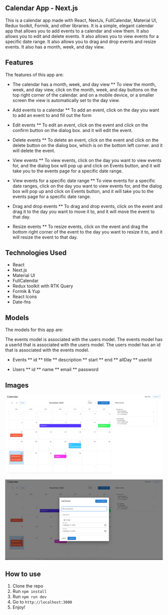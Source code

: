 ## Calendar App - Next.js

This is a calendar app made with React, NextJs, FullCalendar, Material UI, Redux toolkit, Formik, and other libraries. It is a simple, elegant calendar app that allows you to add events to a calendar and view them. It also allows you to edit and delete events. It also allows you to view events for a specific date range. It also allows you to drag and drop events and resize events. It also has a month, week, and day view.

## Features

The features of this app are:

- The calendar has a month, week, and day view
  \*\* To view the month, week, and day view, click on the month, week, and day buttons on the top right corner of the calendar. and on a mobile device, or a smaller screen the view is automatically set to the day view.

- Add events to a calendar
  \*\* To add an event, click on the day you want to add an event to and fill out the form

- Edit events
  \*\* To edit an event, click on the event and click on the confirm button on the dialog box. and it will edit the event.

- Delete events
  \*\* To delete an event, click on the event and click on the delete button on the dialog box, which is on the bottom left corner. and it will delete the event.

- View events
  \*\* To view events, click on the day you want to view events for, and the dialog box will pop up and click on Events button, and it will take you to the events page for a specific date range.

- View events for a specific date range
  \*\* To view events for a specific date ranges, click on the day you want to view events for, and the dialog box will pop up and click on Events button, and it will take you to the events page for a specific date range.

- Drag and drop events
  \*\* To drag and drop events, click on the event and drag it to the day you want to move it to, and it will move the event to that day.

- Resize events
  \*\* To resize events, click on the event and drag the bottom right corner of the event to the day you want to resize it to, and it will resize the event to that day.

## Technologies Used

- React
- Next.js
- Material UI
- FullCalendar
- Redux toolkit with RTK Query
- Formik & Yup
- React Icons
- Date-fns

## Models

The models for this app are:

The events model is associated with the users model. The events model has a userId that is associated with the users model. The users model has an id that is associated with the events model.

- Events
  ** id
  ** title
  ** description
  ** start
  ** end
  ** allDay
  \*\* userId

- Users
  ** id
  ** name
  ** email
  ** password

## Images

![Calendar App](./calender-app.png)

![Calendar App](./calendar-app-modal.png)

## How to use

1. Clone the repo
2. Run `npm install`
3. Run `npm run dev`
4. Go to `http://localhost:3000`
5. Enjoy!

